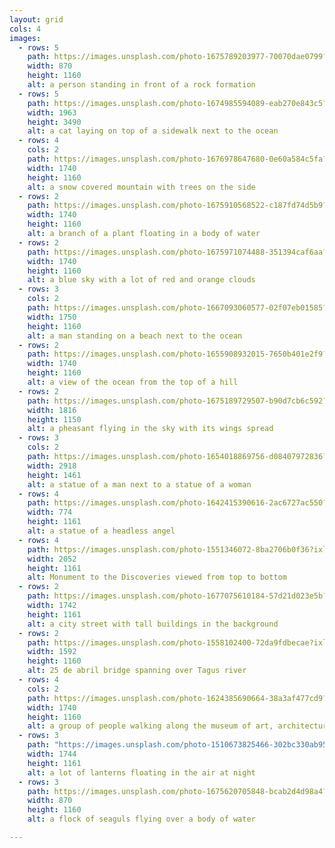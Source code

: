 ```yaml
---
layout: grid
cols: 4
images:
  - rows: 5
    path: https://images.unsplash.com/photo-1675789203977-70070dae0799?ixlib=rb-4.0.3&ixid=MnwxMjA3fDB8MHxwaG90by1wYWdlfHx8fGVufDB8fHx8&auto=format&fit=crop&w=870&q=80
    width: 870
    height: 1160
    alt: a person standing in front of a rock formation
  - rows: 5
    path: https://images.unsplash.com/photo-1674985594089-eab270e843c5?ixlib=rb-4.0.3&ixid=MnwxMjA3fDB8MHxwaG90by1wYWdlfHx8fGVufDB8fHx8&auto=format&fit=crop&w=1963&q=80"
    width: 1963
    height: 3490
    alt: a cat laying on top of a sidewalk next to the ocean
  - rows: 4
    cols: 2
    path: https://images.unsplash.com/photo-1676978647680-0e60a584c5fa?ixlib=rb-4.0.3&ixid=MnwxMjA3fDB8MHxwaG90by1wYWdlfHx8fGVufDB8fHx8&auto=format&fit=crop&w=1740&q=80
    width: 1740
    height: 1160
    alt: a snow covered mountain with trees on the side
  - rows: 2
    path: https://images.unsplash.com/photo-1675910568522-c187fd74d5b9?ixlib=rb-4.0.3&ixid=MnwxMjA3fDB8MHxwaG90by1wYWdlfHx8fGVufDB8fHx8&auto=format&fit=crop&w=1740&q=80
    width: 1740
    height: 1160
    alt: a branch of a plant floating in a body of water
  - rows: 2
    path: https://images.unsplash.com/photo-1675971074488-351394caf6aa?ixlib=rb-4.0.3&ixid=MnwxMjA3fDB8MHxwaG90by1wYWdlfHx8fGVufDB8fHx8&auto=format&fit=crop&w=1740&q=80
    width: 1740
    height: 1160
    alt: a blue sky with a lot of red and orange clouds
  - rows: 3
    cols: 2
    path: https://images.unsplash.com/photo-1667093060577-02f07eb01585?ixlib=rb-4.0.3&ixid=MnwxMjA3fDB8MHxwaG90by1wYWdlfHx8fGVufDB8fHx8&auto=format&fit=crop&w=1750&q=80
    width: 1750
    height: 1160
    alt: a man standing on a beach next to the ocean
  - rows: 2
    path: https://images.unsplash.com/photo-1655908932015-7650b401e2f9?ixlib=rb-4.0.3&ixid=MnwxMjA3fDB8MHxwaG90by1wYWdlfHx8fGVufDB8fHx8&auto=format&fit=crop&w=1740&q=80"
    width: 1740
    height: 1160
    alt: a view of the ocean from the top of a hill
  - rows: 2
    path: https://images.unsplash.com/photo-1675189729507-b90d7cb6c592?ixlib=rb-4.0.3&ixid=MnwxMjA3fDB8MHxwaG90by1wYWdlfHx8fGVufDB8fHx8&auto=format&fit=crop&w=1816&q=80
    width: 1816
    height: 1150
    alt: a pheasant flying in the sky with its wings spread
  - rows: 3
    cols: 2
    path: https://images.unsplash.com/photo-1654018869756-d08407972836?ixlib=rb-4.0.3&ixid=MnwxMjA3fDB8MHxwaG90by1wYWdlfHx8fGVufDB8fHx8&auto=format&fit=crop&w=2918&q=80
    width: 2918
    height: 1461
    alt: a statue of a man next to a statue of a woman
  - rows: 4
    path: https://images.unsplash.com/photo-1642415390616-2ac6727ac550?ixlib=rb-4.0.3&ixid=MnwxMjA3fDB8MHxwaG90by1wYWdlfHx8fGVufDB8fHx8&auto=format&fit=crop&w=774&q=80
    width: 774
    height: 1161
    alt: a statue of a headless angel
  - rows: 4
    path: https://images.unsplash.com/photo-1551346072-8ba2706b0f36?ixlib=rb-4.0.3&ixid=MnwxMjA3fDB8MHxwaG90by1wYWdlfHx8fGVufDB8fHx8&auto=format&fit=crop&w=2052&q=80
    width: 2052
    height: 1161
    alt: Monument to the Discoveries viewed from top to bottom
  - rows: 2
    path: https://images.unsplash.com/photo-1677075610184-57d21d023e5b?ixlib=rb-4.0.3&ixid=MnwxMjA3fDB8MHxwaG90by1wYWdlfHx8fGVufDB8fHx8&auto=format&fit=crop&w=1742&q=80
    width: 1742
    height: 1161
    alt: a city street with tall buildings in the background
  - rows: 2
    path: https://images.unsplash.com/photo-1558102400-72da9fdbecae?ixlib=rb-4.0.3&ixid=MnwxMjA3fDB8MHxwaG90by1wYWdlfHx8fGVufDB8fHx8&auto=format&fit=crop&w=1592&q=80
    width: 1592
    height: 1160
    alt: 25 de abril bridge spanning over Tagus river
  - rows: 4
    cols: 2
    path: https://images.unsplash.com/photo-1624385690664-38a3af477cd9?ixlib=rb-4.0.3&ixid=MnwxMjA3fDB8MHxwaG90by1wYWdlfHx8fGVufDB8fHx8&auto=format&fit=crop&w=1740&q=80
    width: 1740
    height: 1160
    alt: a group of people walking along the museum of art, architecture and technology of lisbon next to the Tagus river
  - rows: 3
    path: "https://images.unsplash.com/photo-1510673825466-302bc330ab95?ixlib=rb-4.0.3&ixid=MnwxMjA3fDB8MHxwaG90by1wYWdlfHx8fGVufDB8fHx8&auto=format&fit=crop&w=1744&q=80"
    width: 1744
    height: 1161
    alt: a lot of lanterns floating in the air at night
  - rows: 3
    path: https://images.unsplash.com/photo-1675620705848-bcab2d4d98a4?ixlib=rb-4.0.3&ixid=MnwxMjA3fDB8MHxwaG90by1wYWdlfHx8fGVufDB8fHx8&auto=format&fit=crop&w=870&q=80
    width: 870
    height: 1160
    alt: a flock of seaguls flying over a body of water

---
```

